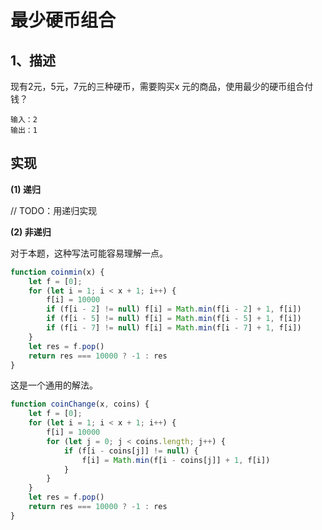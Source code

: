 # 最少硬币组合

## 1、描述

现有2元，5元，7元的三种硬币，需要购买x 元的商品，使用最少的硬币组合付钱？

```
输入：2
输出：1 
```

## 实现

**(1) 递归**

// TODO：用递归实现

**(2) 非递归**

对于本题，这种写法可能容易理解一点。
```js
function coinmin(x) {
    let f = [0];
    for (let i = 1; i < x + 1; i++) {
        f[i] = 10000
        if (f[i - 2] != null) f[i] = Math.min(f[i - 2] + 1, f[i])
        if (f[i - 5] != null) f[i] = Math.min(f[i - 5] + 1, f[i])
        if (f[i - 7] != null) f[i] = Math.min(f[i - 7] + 1, f[i])
    }
    let res = f.pop()
    return res === 10000 ? -1 : res
}
```

这是一个通用的解法。
```js 
function coinChange(x, coins) {
    let f = [0];
    for (let i = 1; i < x + 1; i++) {
        f[i] = 10000
        for (let j = 0; j < coins.length; j++) {
            if (f[i - coins[j]] != null) {
                f[i] = Math.min(f[i - coins[j]] + 1, f[i])
            }
        }
    }
    let res = f.pop()
    return res === 10000 ? -1 : res
}
```